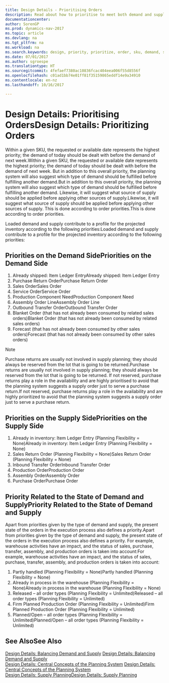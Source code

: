 ```yaml
---
title: Design Details - Prioritising Orders
description: Read about how to prioritise to meet both demand and supply requirements.
documentationcenter: 
author: SorenGP
ms.prod: dynamics-nav-2017
ms.topic: article
ms.devlang: na
ms.tgt_pltfrm: na
ms.workload: na
ms.search.keywords: design, priority, prioritize, order, sku, demand, supply
ms.date: 07/01/2017
ms.author: sgroespe
ms.translationtype: HT
ms.sourcegitcommit: 4fefaef7380ac10836fcac404eea006f55d8556f
ms.openlocfilehash: c01ad1bb74e01ff81f35159865eddf14e9a34910
ms.contentlocale: en-nz
ms.lasthandoff: 10/16/2017

---
```

# <a name="design-details-prioritizing-orders"></a><span data-ttu-id="19e19-103">Design Details: Prioritising Orders</span><span class="sxs-lookup"><span data-stu-id="19e19-103">Design Details: Prioritizing Orders</span></span>
<span data-ttu-id="19e19-104">Within a given SKU, the requested or available date represents the highest priority; the demand of today should be dealt with before the demand of next week.</span><span class="sxs-lookup"><span data-stu-id="19e19-104">Within a given SKU, the requested or available date represents the highest priority; the demand of today should be dealt with before the demand of next week.</span></span> <span data-ttu-id="19e19-105">But in addition to this overall priority, the planning system will also suggest which type of demand should be fulfilled before fulfilling another demand.</span><span class="sxs-lookup"><span data-stu-id="19e19-105">But in addition to this overall priority, the planning system will also suggest which type of demand should be fulfilled before fulfilling another demand.</span></span> <span data-ttu-id="19e19-106">Likewise, it will suggest what source of supply should be applied before applying other sources of supply.</span><span class="sxs-lookup"><span data-stu-id="19e19-106">Likewise, it will suggest what source of supply should be applied before applying other sources of supply.</span></span> <span data-ttu-id="19e19-107">This is done according to order priorities.</span><span class="sxs-lookup"><span data-stu-id="19e19-107">This is done according to order priorities.</span></span>  
  
<span data-ttu-id="19e19-108">Loaded demand and supply contribute to a profile for the projected inventory according to the following priorities:</span><span class="sxs-lookup"><span data-stu-id="19e19-108">Loaded demand and supply contribute to a profile for the projected inventory according to the following priorities:</span></span>  
  
## <a name="priorities-on-the-demand-side"></a><span data-ttu-id="19e19-109">Priorities on the Demand Side</span><span class="sxs-lookup"><span data-stu-id="19e19-109">Priorities on the Demand Side</span></span>  
1. <span data-ttu-id="19e19-110">Already shipped: Item Ledger Entry</span><span class="sxs-lookup"><span data-stu-id="19e19-110">Already shipped: Item Ledger Entry</span></span>  
2. <span data-ttu-id="19e19-111">Purchase Return Order</span><span class="sxs-lookup"><span data-stu-id="19e19-111">Purchase Return Order</span></span>  
3. <span data-ttu-id="19e19-112">Sales Order</span><span class="sxs-lookup"><span data-stu-id="19e19-112">Sales Order</span></span>  
4. <span data-ttu-id="19e19-113">Service Order</span><span class="sxs-lookup"><span data-stu-id="19e19-113">Service Order</span></span>  
5. <span data-ttu-id="19e19-114">Production Component Need</span><span class="sxs-lookup"><span data-stu-id="19e19-114">Production Component Need</span></span>  
6. <span data-ttu-id="19e19-115">Assembly Order Line</span><span class="sxs-lookup"><span data-stu-id="19e19-115">Assembly Order Line</span></span>  
7. <span data-ttu-id="19e19-116">Outbound Transfer Order</span><span class="sxs-lookup"><span data-stu-id="19e19-116">Outbound Transfer Order</span></span>  
8. <span data-ttu-id="19e19-117">Blanket Order (that has not already been consumed by related sales orders)</span><span class="sxs-lookup"><span data-stu-id="19e19-117">Blanket Order (that has not already been consumed by related sales orders)</span></span>  
9. <span data-ttu-id="19e19-118">Forecast (that has not already been consumed by other sales orders)</span><span class="sxs-lookup"><span data-stu-id="19e19-118">Forecast (that has not already been consumed by other sales orders)</span></span>  
  
> [!NOTE]  
>  <span data-ttu-id="19e19-119">Purchase returns are usually not involved in supply planning; they should always be reserved from the lot that is going to be returned.</span><span class="sxs-lookup"><span data-stu-id="19e19-119">Purchase returns are usually not involved in supply planning; they should always be reserved from the lot that is going to be returned.</span></span> <span data-ttu-id="19e19-120">If not reserved, purchase returns play a role in the availability and are highly prioritised to avoid that the planning system suggests a supply order just to serve a purchase return.</span><span class="sxs-lookup"><span data-stu-id="19e19-120">If not reserved, purchase returns play a role in the availability and are highly prioritized to avoid that the planning system suggests a supply order just to serve a purchase return.</span></span>  
  
## <a name="priorities-on-the-supply-side"></a><span data-ttu-id="19e19-121">Priorities on the Supply Side</span><span class="sxs-lookup"><span data-stu-id="19e19-121">Priorities on the Supply Side</span></span>  
1. <span data-ttu-id="19e19-122">Already in inventory: Item Ledger Entry (Planning Flexibility = None)</span><span class="sxs-lookup"><span data-stu-id="19e19-122">Already in inventory: Item Ledger Entry (Planning Flexibility = None)</span></span>  
2. <span data-ttu-id="19e19-123">Sales Return Order (Planning Flexibility = None)</span><span class="sxs-lookup"><span data-stu-id="19e19-123">Sales Return Order (Planning Flexibility = None)</span></span>  
3. <span data-ttu-id="19e19-124">Inbound Transfer Order</span><span class="sxs-lookup"><span data-stu-id="19e19-124">Inbound Transfer Order</span></span>  
4. <span data-ttu-id="19e19-125">Production Order</span><span class="sxs-lookup"><span data-stu-id="19e19-125">Production Order</span></span>  
5. <span data-ttu-id="19e19-126">Assembly Order</span><span class="sxs-lookup"><span data-stu-id="19e19-126">Assembly Order</span></span>  
6. <span data-ttu-id="19e19-127">Purchase Order</span><span class="sxs-lookup"><span data-stu-id="19e19-127">Purchase Order</span></span>  
  
## <a name="priority-related-to-the-state-of-demand-and-supply"></a><span data-ttu-id="19e19-128">Priority Related to the State of Demand and Supply</span><span class="sxs-lookup"><span data-stu-id="19e19-128">Priority Related to the State of Demand and Supply</span></span>  
<span data-ttu-id="19e19-129">Apart from priorities given by the type of demand and supply, the present state of the orders in the execution process also defines a priority.</span><span class="sxs-lookup"><span data-stu-id="19e19-129">Apart from priorities given by the type of demand and supply, the present state of the orders in the execution process also defines a priority.</span></span> <span data-ttu-id="19e19-130">For example, warehouse activities have an impact, and the status of sales, purchase, transfer, assembly, and production orders is taken into account:</span><span class="sxs-lookup"><span data-stu-id="19e19-130">For example, warehouse activities have an impact, and the status of sales, purchase, transfer, assembly, and production orders is taken into account:</span></span>  
  
1. <span data-ttu-id="19e19-131">Partly handled (Planning Flexibility = None)</span><span class="sxs-lookup"><span data-stu-id="19e19-131">Partly handled (Planning Flexibility = None)</span></span>  
2. <span data-ttu-id="19e19-132">Already in process in the warehouse (Planning Flexibility = None)</span><span class="sxs-lookup"><span data-stu-id="19e19-132">Already in process in the warehouse (Planning Flexibility = None)</span></span>  
3. <span data-ttu-id="19e19-133">Released – all order types (Planning Flexibility = Unlimited)</span><span class="sxs-lookup"><span data-stu-id="19e19-133">Released – all order types (Planning Flexibility = Unlimited)</span></span>  
4. <span data-ttu-id="19e19-134">Firm Planned Production Order (Planning Flexibility = Unlimited)</span><span class="sxs-lookup"><span data-stu-id="19e19-134">Firm Planned Production Order (Planning Flexibility = Unlimited)</span></span>  
5. <span data-ttu-id="19e19-135">Planned/Open – all order types (Planning Flexibility = Unlimited)</span><span class="sxs-lookup"><span data-stu-id="19e19-135">Planned/Open – all order types (Planning Flexibility = Unlimited)</span></span>  
  
## <a name="see-also"></a><span data-ttu-id="19e19-136">See Also</span><span class="sxs-lookup"><span data-stu-id="19e19-136">See Also</span></span>  
<span data-ttu-id="19e19-137">[Design Details: Balancing Demand and Supply](design-details-balancing-demand-and-supply.md) </span><span class="sxs-lookup"><span data-stu-id="19e19-137">[Design Details: Balancing Demand and Supply](design-details-balancing-demand-and-supply.md) </span></span>  
<span data-ttu-id="19e19-138">[Design Details: Central Concepts of the Planning System](design-details-central-concepts-of-the-planning-system.md) </span><span class="sxs-lookup"><span data-stu-id="19e19-138">[Design Details: Central Concepts of the Planning System](design-details-central-concepts-of-the-planning-system.md) </span></span>  
[<span data-ttu-id="19e19-139">Design Details: Supply Planning</span><span class="sxs-lookup"><span data-stu-id="19e19-139">Design Details: Supply Planning</span></span>](design-details-supply-planning.md)
